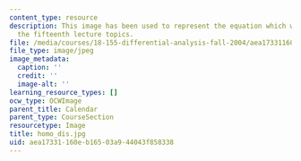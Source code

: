 ```yaml
---
content_type: resource
description: This image has been used to represent the equation which was a part of
  the fifteenth lecture topics.
file: /media/courses/18-155-differential-analysis-fall-2004/aea17331160eb16503a944043f858338_homo_dis.jpg
file_type: image/jpeg
image_metadata:
  caption: ''
  credit: ''
  image-alt: ''
learning_resource_types: []
ocw_type: OCWImage
parent_title: Calendar
parent_type: CourseSection
resourcetype: Image
title: homo_dis.jpg
uid: aea17331-160e-b165-03a9-44043f858338
---
```

